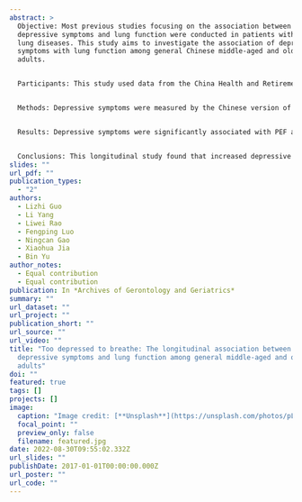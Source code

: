 ```yaml
---
abstract: >
  Objective: Most previous studies focusing on the association between
  depressive symptoms and lung function were conducted in patients with chronic
  lung diseases. This study aims to investigate the association of depressive
  symptoms with lung function among general Chinese middle-aged and older
  adults.


  Participants: This study used data from the China Health and Retirement Longitudinal Study (CHARLS). Analyses were conducted with data from three waves (2011, 2013, and 2015) and restricted to those respondents aged 45 and older. Finally, 9,487 individuals [mean age (SD)=58.47 (9.19); female, 53.1%] were included in analysis. 


  Methods: Depressive symptoms were measured by the Chinese version of 10-item Center for Epidemiological Studies Depression Scale (CESD-10). Lung function was assessed by peak expiratory flow (PEF). Two-level linear mixed growth models were used to evaluate the longitudinal association between depressive symptoms and PEF.


  Results: Depressive symptoms were significantly associated with PEF among general middle-aged and older adults (b=-1.85, p<0.001) after adjusting for multiple confounding factors. A significant interaction between depressive symptoms and gender was found (b=1.29, p<0.001). The association between depressive symptoms and PEF was greater for men (b=-2.36, p<0.001) than for women (b=-1.46, p<0.001).


  Conclusions: This longitudinal study found that increased depressive symptoms were associated with reduced PEF in middle-aged and older adults in China. Compared with women, men with a higher level of depressive symptoms experienced a greater decrement in PEF. Our findings suggest that it is possible to reduce the effects of PEF by improving psychological health among general middle-aged and older populations.
slides: ""
url_pdf: ""
publication_types:
  - "2"
authors:
  - Lizhi Guo
  - Li Yang
  - Liwei Rao
  - Fengping Luo
  - Ningcan Gao
  - Xiaohua Jia
  - Bin Yu
author_notes:
  - Equal contribution
  - Equal contribution
publication: In *Archives of Gerontology and Geriatrics*
summary: ""
url_dataset: ""
url_project: ""
publication_short: ""
url_source: ""
url_video: ""
title: "Too depressed to breathe: The longitudinal association between
  depressive symptoms and lung function among general middle-aged and older
  adults"
doi: ""
featured: true
tags: []
projects: []
image:
  caption: "Image credit: [**Unsplash**](https://unsplash.com/photos/pLCdAaMFLTE)"
  focal_point: ""
  preview_only: false
  filename: featured.jpg
date: 2022-08-30T09:55:02.332Z
url_slides: ""
publishDate: 2017-01-01T00:00:00.000Z
url_poster: ""
url_code: ""
---
```

